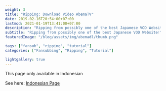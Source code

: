 ```yaml
---
weight: 3
title: "Ripping: Download Video AbemaTV"
date: 2019-02-16T20:54:00+07:00
lastmod: 2021-01-19T13:41:00+07:00
description: "Ripping from possibly one of the best Japanese VOD Website!"
subtitle: "Ripping from possibly one of the best Japanese VOD Website!"
featuredImage: "/blog/assets/img/abemadl/thumb.png"

tags: ["fansub", "ripping", "tutorial"]
categories: ["Fansubbing", "Ripping", "Tutorial"]

lightgallery: true
---
```


This page only available in Indonesian

<!--more-->

See here: [Indonesian Page](/blog/posts/abemadl)
